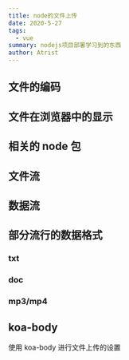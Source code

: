 ```yaml
---
title: node的文件上传
date: 2020-5-27
tags:
  - vue
summary: nodejs项目部署学习到的东西
author: Atrist
---
```


## 文件的编码

## 文件在浏览器中的显示

## 相关的 node 包

## 文件流

## 数据流

## 部分流行的数据格式

### txt

### doc

### mp3/mp4

## koa-body

使用 koa-body 进行文件上传的设置
